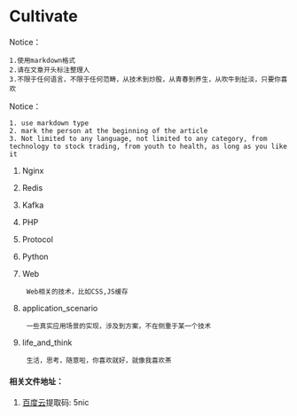 # Cultivate


Notice：

    1.使用markdown格式
    2.请在文章开头标注整理人
    3.不限于任何语言，不限于任何范畴，从技术到炒股，从青春到养生，从吹牛到扯淡，只要你喜欢

     


 Notice：
      
    1. use markdown type
    2. mark the person at the beginning of the article
    3. Not limited to any language, not limited to any category, from technology to stock trading, from youth to health, as long as you like it



1. Nginx
2. Redis
3. Kafka
4. PHP
5. Protocol
6. Python
7. Web
    
        Web相关的技术，比如CSS,JS缓存
8. application_scenario 
    
        一些真实应用场景的实现，涉及到方案，不在侧重于某一个技术

9. life_and_think

        生活，思考，随意啦，你喜欢就好，就像我喜欢茶
        
        
#### 相关文件地址：

1. [百度云](https://pan.baidu.com/s/1iIF_KvHQhTn80223glrw_Q)提取码: 5nic 

